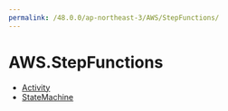 ```yaml
---
permalink: /48.0.0/ap-northeast-3/AWS/StepFunctions/
---
```


# AWS.StepFunctions



* [Activity](Activity.md)
* [StateMachine](StateMachine.md)